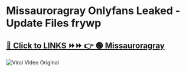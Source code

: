 
 # Missauroragray Onlyfans Leaked - Update Files frywp

## <h2><a href="https://clipsfans.com/Missauroragray&ref=git">🔗 Click to LINKS ⏩⏩ 👉 🟢 Missauroragray </a></h2>

<a href="https://clipsfans.com/Missauroragray&ref=git" rel="nofollow" data-target="animated-image.originalLink"><img src="https://i.ibb.co.com/xMMVF88/686577567.gif" alt="Viral Video Original" style="max-width: 100%; display: inline-block;" data-target="animated-image.originalImage"></a>

